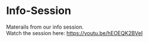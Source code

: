 # Info-Session
 Materails from our info session. <br>
 Watch the session here: https://youtu.be/hEOEQK2BVeI
